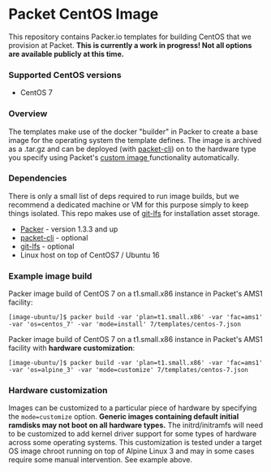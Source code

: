 # Packet CentOS Image

This repository contains Packer.io templates for building CentOS that we provision at Packet. **This is currently a work in progress! Not all options are available publicly at this time.**

### Supported CentOS versions
- CentOS 7 

### Overview
The templates make use of the docker "builder" in Packer to create a base image for the operating system the template defines. The image is archived as a .tar.gz and can be deployed (with [packet-cli](https://github.com/packethost/packet-cli)) on to the hardware type you specify using Packet's [custom image ](https://support.packet.com/kb/articles/custom-images) functionality automatically.

### Dependencies
There is only a small list of deps required to run image builds, but we recommend a dedicated
machine or VM for this purpose simply to keep things isolated. This repo makes use of [git-lfs](https://git-lfs.github.com/) for installation asset storage.

 - [Packer](http://www.packer.io) - version 1.3.3 and up
 - [packet-cli](https://github.com/packethost/packet-cli) - optional
 - [git-lfs](https://github.com/git-lfs/git-lfs) - optional
 - Linux host on top of CentOS7 / Ubuntu 16

### Example image build
Packer image build of CentOS 7 on a t1.small.x86 instance in Packet's AMS1 facility:

    [image-ubuntu/]$ packer build -var 'plan=t1.small.x86' -var 'fac=ams1' -var 'os=centos_7' -var 'mode=install' 7/templates/centos-7.json


Packer image build of CentOS 7 on a t1.small.x86 instance in Packet's AMS1 facility with **hardware customization**:

    [image-ubuntu/]$ packer build -var 'plan=t1.small.x86' -var 'fac=ams1' -var 'os=alpine_3' -var 'mode=customize' 7/templates/centos-7.json


### Hardware customization
Images can be customized to a particular piece of hardware by specifying the `mode=customize` option. **Generic images containing default initial ramdisks may not boot on all hardware types.** The initrd/initramfs will need to be customized to add kernel driver support for some types of hardware across some operating systems. This customization is tested under a target OS image chroot running on top of Alpine Linux 3 and may in some cases require some manual intervention. See example above.
